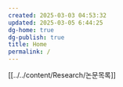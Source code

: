 ```yaml
---
created: 2025-03-03 04:53:32
updated: 2025-03-05 6:44:25
dg-home: true
dg-publish: true
title: Home
permalink: /
---
```

[[../../content/Research/논문목록]]
<!-- QueryToSerialize: TABLE file.mtime AS "Last Modified" FROM "content" WHERE file.name != "index" SORT file.mtime DESC LIMIT 5 -->
